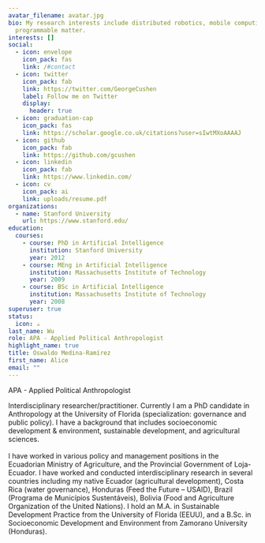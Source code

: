 ```yaml
---
avatar_filename: avatar.jpg
bio: My research interests include distributed robotics, mobile computing and
  programmable matter.
interests: []
social:
  - icon: envelope
    icon_pack: fas
    link: /#contact
  - icon: twitter
    icon_pack: fab
    link: https://twitter.com/GeorgeCushen
    label: Follow me on Twitter
    display:
      header: true
  - icon: graduation-cap
    icon_pack: fas
    link: https://scholar.google.co.uk/citations?user=sIwtMXoAAAAJ
  - icon: github
    icon_pack: fab
    link: https://github.com/gcushen
  - icon: linkedin
    icon_pack: fab
    link: https://www.linkedin.com/
  - icon: cv
    icon_pack: ai
    link: uploads/resume.pdf
organizations:
  - name: Stanford University
    url: https://www.stanford.edu/
education:
  courses:
    - course: PhD in Artificial Intelligence
      institution: Stanford University
      year: 2012
    - course: MEng in Artificial Intelligence
      institution: Massachusetts Institute of Technology
      year: 2009
    - course: BSc in Artificial Intelligence
      institution: Massachusetts Institute of Technology
      year: 2008
superuser: true
status:
  icon: ☕️
last_name: Wu
role: APA - Applied Political Anthropologist
highlight_name: true
title: Oswaldo Medina-Ramírez
first_name: Alice
email: ""
---
```

APA - Applied Political Anthropologist 

Interdisciplinary researcher/practitioner. Currently I am a PhD candidate in Anthropology at the University of Florida (specialization: governance and public policy). I have a background that includes socioeconomic development & environment, sustainable development, and agricultural sciences.\
\
I have worked in various policy and management positions in the Ecuadorian Ministry of Agriculture, and the Provincial Government of Loja-Ecuador. I have worked and conducted interdisciplinary research in several countries including my native Ecuador (agricultural development), Costa Rica (water governance), Honduras (Feed the Future – USAID), Brazil (Programa de Municípios Sustentáveis), Bolivia (Food and Agriculture Organization of the United Nations). I hold an M.A. in Sustainable Development Practice from the University of Florida (EEUU), and a B.Sc. in Socioeconomic Development and Environment from Zamorano University (Honduras).